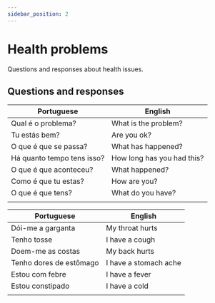 ```yaml
---
sidebar_position: 2
---
```


# Health problems

Questions and responses about health issues.

## Questions and responses

| Portuguese                 | English                    |
| -------------------------- | -------------------------- |
| Qual é o problema?         | What is the problem?       |
| Tu estás bem?              | Are you ok?                |
| O que é que se passa?      | What has happened?         |
| Há quanto tempo tens isso? | How long has you had this? |
| O que é que aconteceu?     | What happened?             |
| Como é que tu estas?       | How are you?               |
| O que é que tens?          | What do you have?          |
|                            |                            |

| Portuguese              | English               |
| ----------------------- | --------------------- |
| Dói-me a garganta       | My throat hurts       |
| Tenho tosse             | I have a cough        |
| Doem-me as costas       | My back hurts         |
| Tenho dores de estômago | I have a stomach ache |
| Estou com febre         | I have a fever        |
| Estou constipado        | I have a cold         |
|                         |                       |
